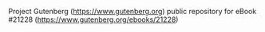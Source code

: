 Project Gutenberg (https://www.gutenberg.org) public repository for eBook #21228 (https://www.gutenberg.org/ebooks/21228)
